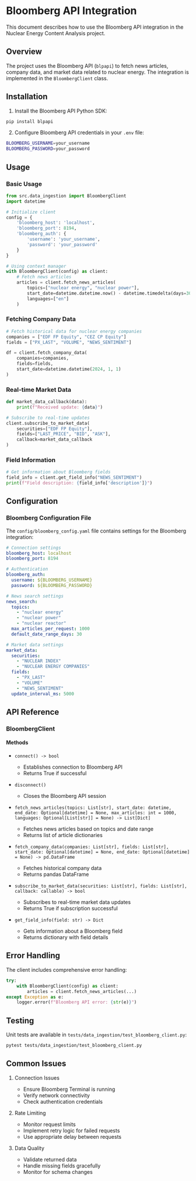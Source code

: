 # Bloomberg API Integration

This document describes how to use the Bloomberg API integration in the Nuclear Energy Content Analysis project.

## Overview

The project uses the Bloomberg API (`blpapi`) to fetch news articles, company data, and market data related to nuclear energy. The integration is implemented in the `BloombergClient` class.

## Installation

1. Install the Bloomberg API Python SDK:
```bash
pip install blpapi
```

2. Configure Bloomberg API credentials in your `.env` file:
```bash
BLOOMBERG_USERNAME=your_username
BLOOMBERG_PASSWORD=your_password
```

## Usage

### Basic Usage

```python
from src.data_ingestion import BloombergClient
import datetime

# Initialize client
config = {
    'bloomberg_host': 'localhost',
    'bloomberg_port': 8194,
    'bloomberg_auth': {
        'username': 'your_username',
        'password': 'your_password'
    }
}

# Using context manager
with BloombergClient(config) as client:
    # Fetch news articles
    articles = client.fetch_news_articles(
        topics=["nuclear energy", "nuclear power"],
        start_date=datetime.datetime.now() - datetime.timedelta(days=30),
        languages=["en"]
    )
```

### Fetching Company Data

```python
# Fetch historical data for nuclear energy companies
companies = ["EDF FP Equity", "CEZ CP Equity"]
fields = ["PX_LAST", "VOLUME", "NEWS_SENTIMENT"]

df = client.fetch_company_data(
    companies=companies,
    fields=fields,
    start_date=datetime.datetime(2024, 1, 1)
)
```

### Real-time Market Data

```python
def market_data_callback(data):
    print(f"Received update: {data}")

# Subscribe to real-time updates
client.subscribe_to_market_data(
    securities=["EDF FP Equity"],
    fields=["LAST_PRICE", "BID", "ASK"],
    callback=market_data_callback
)
```

### Field Information

```python
# Get information about Bloomberg fields
field_info = client.get_field_info("NEWS_SENTIMENT")
print(f"Field description: {field_info['description']}")
```

## Configuration

### Bloomberg Configuration File

The `config/bloomberg_config.yaml` file contains settings for the Bloomberg integration:

```yaml
# Connection settings
bloomberg_host: localhost
bloomberg_port: 8194

# Authentication
bloomberg_auth:
  username: ${BLOOMBERG_USERNAME}
  password: ${BLOOMBERG_PASSWORD}

# News search settings
news_search:
  topics:
    - "nuclear energy"
    - "nuclear power"
    - "nuclear reactor"
  max_articles_per_request: 1000
  default_date_range_days: 30

# Market data settings
market_data:
  securities:
    - "NUCLEAR INDEX"
    - "NUCLEAR ENERGY COMPANIES"
  fields:
    - "PX_LAST"
    - "VOLUME"
    - "NEWS_SENTIMENT"
  update_interval_ms: 5000
```

## API Reference

### BloombergClient

#### Methods

- `connect() -> bool`
  - Establishes connection to Bloomberg API
  - Returns True if successful

- `disconnect()`
  - Closes the Bloomberg API session

- `fetch_news_articles(topics: List[str], start_date: datetime, end_date: Optional[datetime] = None, max_articles: int = 1000, languages: Optional[List[str]] = None) -> List[Dict]`
  - Fetches news articles based on topics and date range
  - Returns list of article dictionaries

- `fetch_company_data(companies: List[str], fields: List[str], start_date: Optional[datetime] = None, end_date: Optional[datetime] = None) -> pd.DataFrame`
  - Fetches historical company data
  - Returns pandas DataFrame

- `subscribe_to_market_data(securities: List[str], fields: List[str], callback: callable) -> bool`
  - Subscribes to real-time market data updates
  - Returns True if subscription successful

- `get_field_info(field: str) -> Dict`
  - Gets information about a Bloomberg field
  - Returns dictionary with field details

## Error Handling

The client includes comprehensive error handling:

```python
try:
    with BloombergClient(config) as client:
        articles = client.fetch_news_articles(...)
except Exception as e:
    logger.error(f"Bloomberg API error: {str(e)}")
```

## Testing

Unit tests are available in `tests/data_ingestion/test_bloomberg_client.py`:

```bash
pytest tests/data_ingestion/test_bloomberg_client.py
```

## Common Issues

1. Connection Issues
   - Ensure Bloomberg Terminal is running
   - Verify network connectivity
   - Check authentication credentials

2. Rate Limiting
   - Monitor request limits
   - Implement retry logic for failed requests
   - Use appropriate delay between requests

3. Data Quality
   - Validate returned data
   - Handle missing fields gracefully
   - Monitor for schema changes
